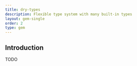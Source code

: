 ```yaml
---
title: dry-types
description: Flexible type system with many built-in types
layout: gem-single
order: 2
type: gem
---
```


## Introduction

TODO
